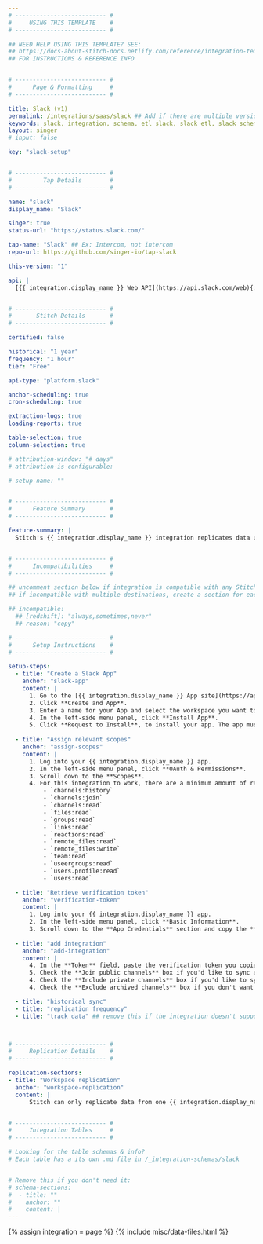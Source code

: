 ```yaml
---
# -------------------------- #
#     USING THIS TEMPLATE    #
# -------------------------- #

## NEED HELP USING THIS TEMPLATE? SEE:
## https://docs-about-stitch-docs.netlify.com/reference/integration-templates/saas/
## FOR INSTRUCTIONS & REFERENCE INFO


# -------------------------- #
#      Page & Formatting     #
# -------------------------- #

title: Slack (v1)
permalink: /integrations/saas/slack ## Add if there are multiple versions: /vVERSION
keywords: slack, integration, schema, etl slack, slack etl, slack schema
layout: singer
# input: false

key: "slack-setup"


# -------------------------- #
#         Tap Details        #
# -------------------------- #

name: "slack"
display_name: "Slack"

singer: true
status-url: "https://status.slack.com/"

tap-name: "Slack" ## Ex: Intercom, not intercom
repo-url: https://github.com/singer-io/tap-slack

this-version: "1"

api: |
  [{{ integration.display_name }} Web API](https://api.slack.com/web){:target="new"}


# -------------------------- #
#       Stitch Details       #
# -------------------------- #

certified: false 

historical: "1 year"
frequency: "1 hour"
tier: "Free"

api-type: "platform.slack"

anchor-scheduling: true
cron-scheduling: true

extraction-logs: true
loading-reports: true

table-selection: true
column-selection: true

# attribution-window: "# days"
# attribution-is-configurable: 

# setup-name: ""


# -------------------------- #
#      Feature Summary       #
# -------------------------- #

feature-summary: |
  Stitch's {{ integration.display_name }} integration replicates data using the {{ integration.api | flatify | strip }}. Refer to the [Schema](#schema) section for a list of objects available for replication. For this integration, you will need to create a new integration for each individual {{ integration.display_name }} workspace you want to replicate data from.


# -------------------------- #
#      Incompatibilities     #
# -------------------------- #

## uncomment section below if integration is compatible with any Stitch destinations
## if incompatible with multiple destinations, create a section for each destination

## incompatible:
  ## [redshift]: "always,sometimes,never"
  ## reason: "copy" 

# -------------------------- #
#      Setup Instructions    #
# -------------------------- #

setup-steps:
  - title: "Create a Slack App"
    anchor: "slack-app"
    content: |
      1. Go to the [{{ integration.display_name }} App site](https://api.slack.com/apps){:target="new"}.
      2. Click **Create and App**.
      3. Enter a name for your App and select the workspace you want to replicate data from, then click **Create App**.
      4. In the left-side menu panel, click **Install App**.
      5. Click **Request to Install**, to install your app. The app must be installed so that you're allowed you to connect to Stitch.
  
  - title: "Assign relevant scopes"
    anchor: "assign-scopes"
    content: |
      1. Log into your {{ integration.display_name }} app.
      2. In the left-side menu panel, click **OAuth & Permissions**.
      3. Scroll down to the **Scopes**.
      4. For this integration to work, there are a minimum amount of required scopes that need to be added in the **Bot Token Scopes** catecory. They are:
          - `channels:history`
          - `channels:join`
          - `channels:read`
          - `files:read`
          - `groups:read`
          - `links:read`
          - `reactions:read`
          - `remote_files:read`
          - `remote_files:write`
          - `team:read`
          - `useergroups:read`
          - `users.profile:read`
          - `users:read`

  - title: "Retrieve verification token"
    anchor: "verification-token"
    content: |
      1. Log into your {{ integration.display_name }} app.
      2. In the left-side menu panel, click **Basic Information**.
      3. Scroll down to the **App Credentials** section and copy the **Verification Token**. Keep the token readily available for the next step.
  
  - title: "add integration"
    anchor: "add-integration"
    content: |
      4. In the **Token** field, paste the verification token you copied from [step 3](#verification-token).
      5. Check the **Join public channels** box if you'd like to sync all public channels in the workspace you're replicating, and not just the channels you've personally joined.
      4. Check the **Include private channels** box if you'd like to sync privatee channels in the workspace.
      4. Check the **Exclude archived channels** box if you don't want to sync data from archived channels.

  - title: "historical sync"
  - title: "replication frequency"
  - title: "track data" ## remove this if the integration doesn't support at least table selection



# -------------------------- #
#     Replication Details    #
# -------------------------- #

replication-sections:
- title: "Workspace replication"
  anchor: "workspace-replication"
  content: |
      Stitch can only replicate data from one {{ integration.display_name }} workspace at a time. In order to replicate multiple workspaces, you will need to create integrations for each workspace.


# -------------------------- #
#     Integration Tables     #
# -------------------------- #

# Looking for the table schemas & info?
# Each table has a its own .md file in /_integration-schemas/slack


# Remove this if you don't need it:
# schema-sections:
#  - title: ""
#    anchor: ""
#    content: |
---
```

{% assign integration = page %}
{% include misc/data-files.html %}
